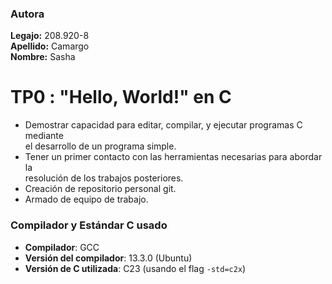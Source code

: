 ### Autora
**Legajo:** 208.920-8  
**Apellido:** Camargo  
**Nombre:** Sasha

# TP0 : "Hello, World!" en C

- Demostrar capacidad para editar, compilar, y ejecutar programas C mediante  
  el desarrollo de un programa simple.  
- Tener un primer contacto con las herramientas necesarias para abordar la  
  resolución de los trabajos posteriores.  
- Creación de repositorio personal git.  
- Armado de equipo de trabajo.

### Compilador y Estándar C usado

- **Compilador**: GCC  
- **Versión del compilador**: 13.3.0 (Ubuntu)  
- **Versión de C utilizada**: C23 (usando el flag `-std=c2x`)